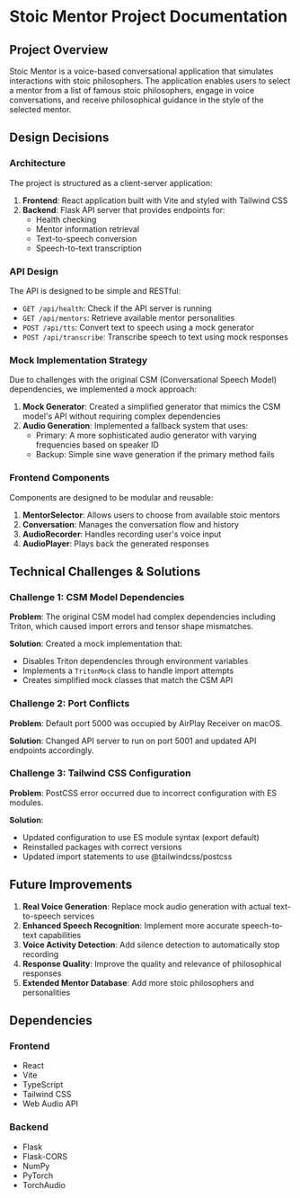 # Stoic Mentor Project Documentation

## Project Overview

Stoic Mentor is a voice-based conversational application that simulates interactions with stoic philosophers. The application enables users to select a mentor from a list of famous stoic philosophers, engage in voice conversations, and receive philosophical guidance in the style of the selected mentor.

## Design Decisions

### Architecture

The project is structured as a client-server application:

1. **Frontend**: React application built with Vite and styled with Tailwind CSS
2. **Backend**: Flask API server that provides endpoints for:
   - Health checking
   - Mentor information retrieval
   - Text-to-speech conversion
   - Speech-to-text transcription

### API Design

The API is designed to be simple and RESTful:

- `GET /api/health`: Check if the API server is running
- `GET /api/mentors`: Retrieve available mentor personalities
- `POST /api/tts`: Convert text to speech using a mock generator
- `POST /api/transcribe`: Transcribe speech to text using mock responses

### Mock Implementation Strategy

Due to challenges with the original CSM (Conversational Speech Model) dependencies, we implemented a mock approach:

1. **Mock Generator**: Created a simplified generator that mimics the CSM model's API without requiring complex dependencies
2. **Audio Generation**: Implemented a fallback system that uses:
   - Primary: A more sophisticated audio generator with varying frequencies based on speaker ID
   - Backup: Simple sine wave generation if the primary method fails

### Frontend Components

Components are designed to be modular and reusable:

1. **MentorSelector**: Allows users to choose from available stoic mentors
2. **Conversation**: Manages the conversation flow and history
3. **AudioRecorder**: Handles recording user's voice input
4. **AudioPlayer**: Plays back the generated responses

## Technical Challenges & Solutions

### Challenge 1: CSM Model Dependencies

**Problem**: The original CSM model had complex dependencies including Triton, which caused import errors and tensor shape mismatches.

**Solution**: Created a mock implementation that:
- Disables Triton dependencies through environment variables
- Implements a `TritonMock` class to handle import attempts
- Creates simplified mock classes that match the CSM API

### Challenge 2: Port Conflicts

**Problem**: Default port 5000 was occupied by AirPlay Receiver on macOS.

**Solution**: Changed API server to run on port 5001 and updated API endpoints accordingly.

### Challenge 3: Tailwind CSS Configuration

**Problem**: PostCSS error occurred due to incorrect configuration with ES modules.

**Solution**: 
- Updated configuration to use ES module syntax (export default)
- Reinstalled packages with correct versions
- Updated import statements to use @tailwindcss/postcss

## Future Improvements

1. **Real Voice Generation**: Replace mock audio generation with actual text-to-speech services
2. **Enhanced Speech Recognition**: Implement more accurate speech-to-text capabilities
3. **Voice Activity Detection**: Add silence detection to automatically stop recording
4. **Response Quality**: Improve the quality and relevance of philosophical responses
5. **Extended Mentor Database**: Add more stoic philosophers and personalities

## Dependencies

### Frontend
- React
- Vite
- TypeScript
- Tailwind CSS
- Web Audio API

### Backend
- Flask
- Flask-CORS
- NumPy
- PyTorch
- TorchAudio 